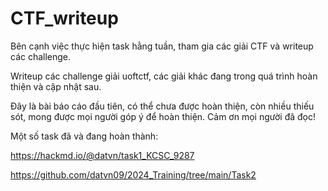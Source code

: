 # CTF_writeup
Bên cạnh việc thực hiện task hằng tuần, tham gia các giải CTF và writeup các challenge. 

Writeup các challenge giải uoftctf, các giải khác đang trong quá trình hoàn thiện và cập nhật sau.

Đây là bài báo cáo đầu tiên, có thể chưa được hoàn thiện, còn nhiều thiếu sót, mong được mọi người góp ý để hoàn thiện. Cảm ơn mọi người đã đọc!

Một số task đã và đang hoàn thành: 

https://hackmd.io/@datvn/task1_KCSC_9287

https://github.com/datvn09/2024_Training/tree/main/Task2

